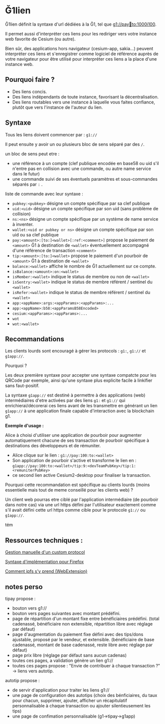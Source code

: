 # Ǧ1lien

Ǧ1lien définit la syntaxe d'url dédiées à la Ǧ1, tel que [g1://pay:100:to:1000i100](g1://pay:100:to:1000i100).

Il permet aussi d'interpréter ces liens pour les rediriger vers votre instance web favorite de Cesium (ou autre).

Bien sûr, des applications hors navigateur (cesium-app, sakia...) peuvent interpréter ces liens et s'enregistrer comme logiciel de référence auprès de votre navigateur pour être utilisé pour interpréter ces liens a la place d'une instance web.

## Pourquoi faire ?

- Des liens concis.
- Des liens indépendants de toute instance, favorisant la décentralisation.
- Des liens routables vers une instance à laquelle vous faites confiance, plutôt que vers l'instance de l'auteur du lien.

## Syntaxe

Tous les liens doivent commencer par : `g1://` 

Il peut ensuite y avoir un ou plusieurs bloc de sens séparé par des `/`.

un bloc de sens peut etre :
- une référence à un compte (clef publique encodée en base58 ou uid s'il n'entre pas en collision avec une commande, ou autre name service dans le futur)
- une commande suivi de ses éventuels paramètres et sous-commandes séparés par `:` .

liste de commande avec leur syntaxe :
- `pubkey:<pubkey>` désigne un compte spécifique par sa clef publique
- `uid:<uid>` désigne un compte spécifique par son uid (sans problème de collision)
- `ns:<ns>` désigne un compte spécifique par un système de name service à inventer.
- `wallet:<uid or pubkey or ns>` désigne un compte spécifique par son uid ou sa clef publique
- `pay:<amount>:[to:]<wallet>[:ref:<comment>]` propose le paiement de `<amount>` Ǧ1 à destination de `<wallet>` éventuellement accompagné d'une référence de transaction `<comment>`
- `tip:<amount>:[to:]<wallet>` propose le paiement d'un pourboir de `<amount>` Ǧ1 à destination de `<wallet>`
- `balance:<wallet>` affiche le nombre de Ǧ1 actuellement sur ce compte.
- `isBalance:<amount>:on:<wallet>`
- `isMember:<wallet>` indique le status de membre ou non de `<wallet>`
- `isSentry:<wallet>` indique le status de membre référent / sentinel du `<wallet>`
- `isRefer:<wallet>` indique le status de membre référent / sentinel du `<wallet>`
- `app:<appName>:args:<appParams>:<appParams>:...`
- `app:<appName>:b58:<appParamsB58Encoded>`
- `cesium:<appParams>:<appParams>:...`
- `wot`
- `wot:<wallet>`

## Recommandations

Les clients lourds sont encouragé à gérer les protocols : `g1:`, `g1://` et `g1app://`.

Pourquoi ?

Les deux première syntaxe pour accepter une syntaxe compatcte pour les QRCode par exemple, ainsi qu'une syntaxe plus explicite facile à linkifier sans faut-positif.

La syntaxe `g1app://` est destiné à permettre à des applications (web) intermédiaires d'etre activées par des liens `g1:` et `g1://` qui enrichierai/décorerai ces liens avant de les transmettre en générant un lien `g1app://` à une application finale capable d'interaction avec la blockchain g1.

**Exemple d'usage :**

Alice à choisi d'utiliser une application de pourboir pour augmenter automatiquement chacune de ses transaction de pourboir spécifique à destinations des développeurs et de rémuniter.
- Alice clique sur le lien : `g1://pay:100:to:<wallet>`
- Son application de pourboir s'active et transforme le lien en : `g1app://pay:100:to:<wallet>/tip:9:<devTeamPubKey>/tip:1:<remuniterPubKey>`
- ce second lien active Cesium2-desktop pour finaliser la transaction.

Pourquoi cette recommandation est spécifique au clients lourds (moins essentielle mais tout de meme conseillé pour les clients web) ?

Un client web pourras etre ciblé par l'application intermédiaire (de pourboir dans notre cas) via une url https défini par l'utilisateur exactement comme s'il avait défini cette url https comme cible pour le protocole `g1://` ou `g1app://`.


tém
## Ressources techniques :
[Gestion manuelle d'un custom protocol](https://support.shotgunsoftware.com/hc/en-us/articles/219031308-Launching-applications-using-custom-browser-protocols)

[Syntaxe d'implémentation pour Firefox](https://developer.mozilla.org/en-US/docs/Web/API/Navigator/registerProtocolHandler/Web-based_protocol_handlers)

[Comment ipfs s'y prend (WebExtension)](https://github.com/ipfs-shipyard/ipfs-companion/issues/164)


## notes perso

tipay propose :
- bouton vers g1://
- bouton vers pages suivantes avec montant prédéfini.
- page de répartition d'un montant fixe entre bénéficiaires prédéfini. (total cadenassé, bénéficiaire non extensible, répartition libre avec réglage par défaut)
- page d'augmentation du paiement fixe défini avec des tips/dons ajustable, proposé par le vendeur, et extensible. (bénéficiaire de base cadenassé, montant de base cadenassé, reste libre avec réglage par défaut)
- page prix libre (réglage par défaut sans aucun cadenas)
- toutes ces pages, a validation génère un lien g1://
- toutes ces pages propose : "Envie de contribuer à chaque transaction ?" -> liens vers autotip.

autotip propose :
- de servir d'application pour traiter les liens g1://
- une page de configuration des autotips (choix des bénficiaires, du taux pour chacun, supprimer, ajouter, afficher un récapitulatif personnalisable à chaque transaction ou ajouter silentieusement les tips)
- une page de confimation personnalisable (g1->tipay->g1app)

 